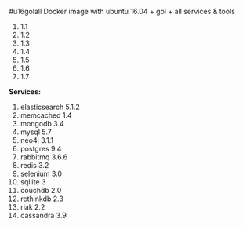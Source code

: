 #u16golall
Docker image with ubuntu 16.04 + gol + all services &amp; tools

1. 1.1
2. 1.2
3. 1.3
4. 1.4
5. 1.5
6. 1.6
7. 1.7

**Services:**

1. elasticsearch 5.1.2
2. memcached 1.4
3. mongodb 3.4
4. mysql 5.7
5. neo4j 3.1.1
6. postgres 9.4
7. rabbitmq 3.6.6
8. redis 3.2
9. selenium 3.0
10. sqllite 3
11. couchdb 2.0
12. rethinkdb 2.3
13. riak 2.2
14. cassandra 3.9

